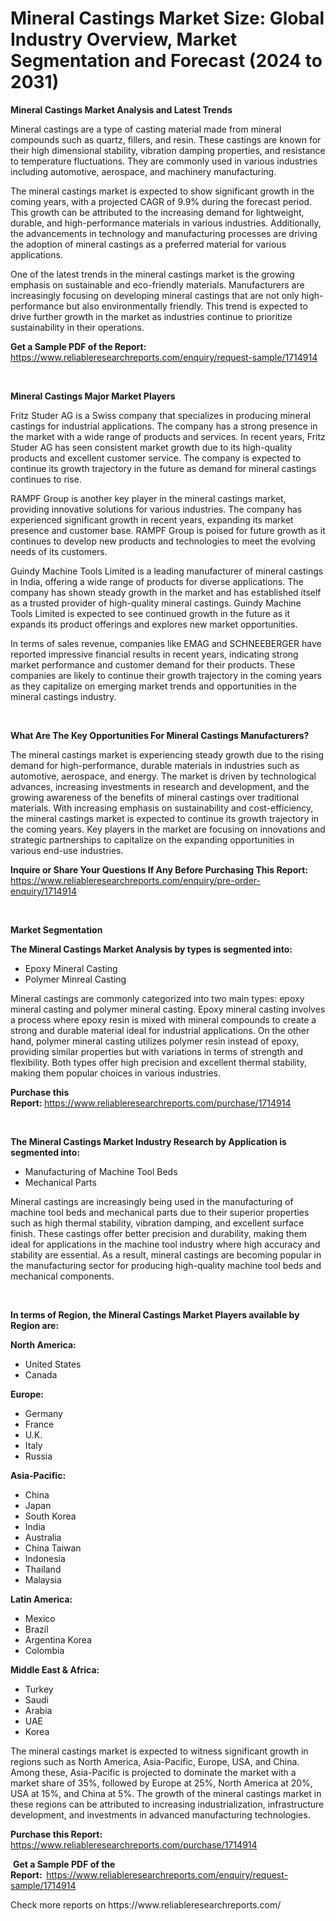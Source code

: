 <p><h1>Mineral Castings Market Size: Global Industry Overview, Market Segmentation and Forecast (2024 to 2031)</h1></p><p><strong>Mineral Castings Market Analysis and Latest Trends</strong></p>
<p><p>Mineral castings are a type of casting material made from mineral compounds such as quartz, fillers, and resin. These castings are known for their high dimensional stability, vibration damping properties, and resistance to temperature fluctuations. They are commonly used in various industries including automotive, aerospace, and machinery manufacturing.</p><p>The mineral castings market is expected to show significant growth in the coming years, with a projected CAGR of 9.9% during the forecast period. This growth can be attributed to the increasing demand for lightweight, durable, and high-performance materials in various industries. Additionally, the advancements in technology and manufacturing processes are driving the adoption of mineral castings as a preferred material for various applications.</p><p>One of the latest trends in the mineral castings market is the growing emphasis on sustainable and eco-friendly materials. Manufacturers are increasingly focusing on developing mineral castings that are not only high-performance but also environmentally friendly. This trend is expected to drive further growth in the market as industries continue to prioritize sustainability in their operations.</p></p>
<p><strong>Get a Sample PDF of the Report:&nbsp;</strong> <a href="https://www.reliableresearchreports.com/enquiry/request-sample/1714914">https://www.reliableresearchreports.com/enquiry/request-sample/1714914</a></p>
<p>&nbsp;</p>
<p><strong>Mineral Castings Major Market Players</strong></p>
<p><p>Fritz Studer AG is a Swiss company that specializes in producing mineral castings for industrial applications. The company has a strong presence in the market with a wide range of products and services. In recent years, Fritz Studer AG has seen consistent market growth due to its high-quality products and excellent customer service. The company is expected to continue its growth trajectory in the future as demand for mineral castings continues to rise.</p><p>RAMPF Group is another key player in the mineral castings market, providing innovative solutions for various industries. The company has experienced significant growth in recent years, expanding its market presence and customer base. RAMPF Group is poised for future growth as it continues to develop new products and technologies to meet the evolving needs of its customers.</p><p>Guindy Machine Tools Limited is a leading manufacturer of mineral castings in India, offering a wide range of products for diverse applications. The company has shown steady growth in the market and has established itself as a trusted provider of high-quality mineral castings. Guindy Machine Tools Limited is expected to see continued growth in the future as it expands its product offerings and explores new market opportunities.</p><p>In terms of sales revenue, companies like EMAG and SCHNEEBERGER have reported impressive financial results in recent years, indicating strong market performance and customer demand for their products. These companies are likely to continue their growth trajectory in the coming years as they capitalize on emerging market trends and opportunities in the mineral castings industry.</p></p>
<p>&nbsp;</p>
<p><strong>What Are The Key Opportunities For Mineral Castings Manufacturers?</strong></p>
<p><p>The mineral castings market is experiencing steady growth due to the rising demand for high-performance, durable materials in industries such as automotive, aerospace, and energy. The market is driven by technological advances, increasing investments in research and development, and the growing awareness of the benefits of mineral castings over traditional materials. With increasing emphasis on sustainability and cost-efficiency, the mineral castings market is expected to continue its growth trajectory in the coming years. Key players in the market are focusing on innovations and strategic partnerships to capitalize on the expanding opportunities in various end-use industries.</p></p>
<p><strong>Inquire or Share Your Questions If Any Before Purchasing This Report:</strong> <a href="https://www.reliableresearchreports.com/enquiry/pre-order-enquiry/1714914">https://www.reliableresearchreports.com/enquiry/pre-order-enquiry/1714914</a></p>
<p>&nbsp;</p>
<p><strong>Market Segmentation</strong></p>
<p><strong>The Mineral Castings Market Analysis by types is segmented into:</strong></p>
<p><ul><li>Epoxy Mineral Casting</li><li>Polymer Minreal Casting</li></ul></p>
<p><p>Mineral castings are commonly categorized into two main types: epoxy mineral casting and polymer mineral casting. Epoxy mineral casting involves a process where epoxy resin is mixed with mineral compounds to create a strong and durable material ideal for industrial applications. On the other hand, polymer mineral casting utilizes polymer resin instead of epoxy, providing similar properties but with variations in terms of strength and flexibility. Both types offer high precision and excellent thermal stability, making them popular choices in various industries.</p></p>
<p><strong>Purchase this Report:&nbsp;</strong><a href="https://www.reliableresearchreports.com/purchase/1714914">https://www.reliableresearchreports.com/purchase/1714914</a></p>
<p>&nbsp;</p>
<p><strong>The Mineral Castings Market Industry Research by Application is segmented into:</strong></p>
<p><ul><li>Manufacturing of Machine Tool Beds</li><li>Mechanical Parts</li></ul></p>
<p><p>Mineral castings are increasingly being used in the manufacturing of machine tool beds and mechanical parts due to their superior properties such as high thermal stability, vibration damping, and excellent surface finish. These castings offer better precision and durability, making them ideal for applications in the machine tool industry where high accuracy and stability are essential. As a result, mineral castings are becoming popular in the manufacturing sector for producing high-quality machine tool beds and mechanical components.</p></p>
<p>&nbsp;</p>
<p><strong>In terms of Region, the Mineral Castings Market Players available by Region are:</strong></p>
<p>
    <p> <strong> North America: </strong>
        <ul>
            <li>United States</li>
            <li>Canada</li>
        </ul>
        </p> 
    <p> <strong> Europe: </strong>
        <ul>
            <li>Germany</li>
            <li>France</li>
            <li>U.K.</li>
            <li>Italy</li>
            <li>Russia</li>
        </ul>
        </p> 
    <p> <strong> Asia-Pacific: </strong>
        <ul>
            <li>China</li>
            <li>Japan</li>
            <li>South Korea</li>
            <li>India</li>
            <li>Australia</li>
            <li>China Taiwan</li>
            <li>Indonesia</li>
            <li>Thailand</li>
            <li>Malaysia</li>
        </ul>
        </p> 
    <p> <strong> Latin America: </strong>
        <ul>
            <li>Mexico</li>
            <li>Brazil</li>
            <li>Argentina Korea</li>
            <li>Colombia</li>
        </ul>
        </p> 
    <p> <strong> Middle East & Africa: </strong>
        <ul>
            <li>Turkey</li>
            <li>Saudi</li>
            <li>Arabia</li>
            <li>UAE</li>
            <li>Korea</li>
        </ul>
    </p>
    </p>
<p><p>The mineral castings market is expected to witness significant growth in regions such as North America, Asia-Pacific, Europe, USA, and China. Among these, Asia-Pacific is projected to dominate the market with a market share of 35%, followed by Europe at 25%, North America at 20%, USA at 15%, and China at 5%. The growth of the mineral castings market in these regions can be attributed to increasing industrialization, infrastructure development, and investments in advanced manufacturing technologies.</p></p>
<p><strong>Purchase this Report: </strong><a href="https://www.reliableresearchreports.com/purchase/1714914">https://www.reliableresearchreports.com/purchase/1714914</a></p>
<p>&nbsp;<strong>Get a Sample PDF of the Report:&nbsp;&nbsp;</strong><a href="https://www.reliableresearchreports.com/enquiry/request-sample/1714914">https://www.reliableresearchreports.com/enquiry/request-sample/1714914</a></p>
<p><strong></strong></p>
<p>Check more reports on https://www.reliableresearchreports.com/</p>